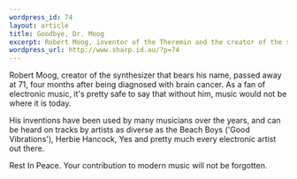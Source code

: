 ```yaml
--- 
wordpress_id: 74
layout: article
title: Goodbye, Dr. Moog
excerpt: Robert Moog, inventor of the Theremin and the creator of the synthesizer that bears his name passed away at 71, four months after being diagnosed with brain cancer. As a fan of electronic music, it's pretty safe to say that without him, music would not be where it is today.
wordpress_url: http://www.sharp.id.au/?p=74
---
```

Robert Moog, creator of the synthesizer that bears his name, passed away at 71, four months after being diagnosed with brain cancer. As a fan of electronic music, it's pretty safe to say that without him, music would not be where it is today.

His inventions have been used by many musicians over the years, and can be heard on tracks by artists as diverse as the Beach Boys ('Good Vibrations'), Herbie Hancock, Yes and pretty much every electronic artist out there.

Rest In Peace. Your contribution to modern music will not be forgotten.
